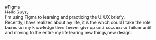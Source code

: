 #Figma
<br>
Hello Guys,
<br>
I'm using Figma to learning and practicing the UI/UX briefly.
<br>
Recently,I have realized about my life, it is the which could I take the role based on my knowledge then I never  give up until success or failure until and moving to the entire my life learing new things,new design.

